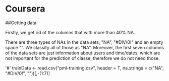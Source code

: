 # Coursera

##Getting data

Firstly, we get rid of the columns that with more than 40% NA.

There are three types of NAs in the data sets; "NA", "\#DIV/0!" and an empty space "". We classify all of those as "NA". 
Moreover, the first seven columns of the data sets are just information about users and time/dates, which are not important for the prediction of classe, therefore we do not need those.

'#' trainData <- read.csv("pml-training.csv", header = T, na.strings = c("NA", "#DIV/0!", ""))[,-(1:7)]


